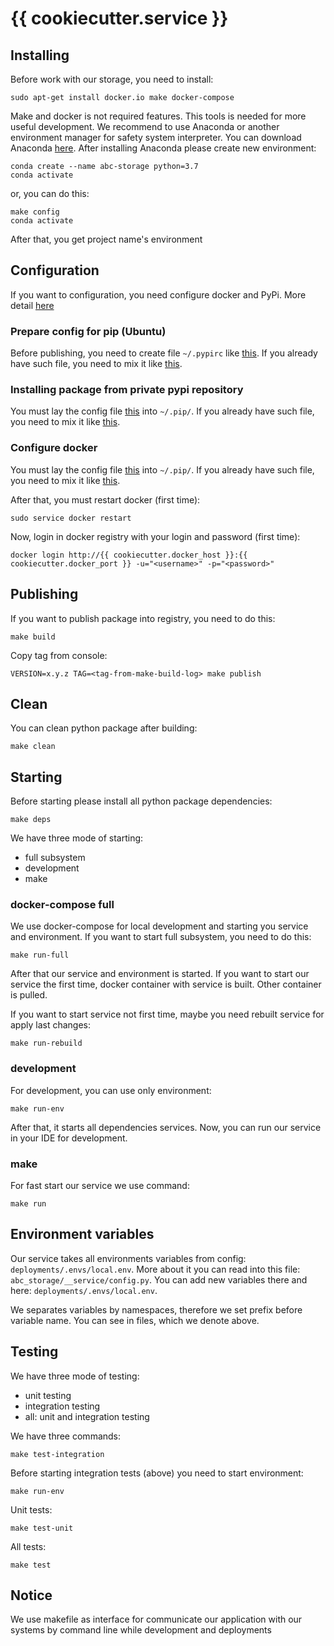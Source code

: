 # {{ cookiecutter.service }}

## Installing

Before work with our storage, you need to install:

    sudo apt-get install docker.io make docker-compose
    
Make and docker is not required features. This tools is needed for more useful development. We recommend to use Anaconda
or another environment manager for safety system interpreter. You can download Anaconda 
[here](https://www.anaconda.com/). After installing Anaconda please create new environment:

    conda create --name abc-storage python=3.7
    conda activate
    
or, you can do this:

    make config
    conda activate
    
After that, you get project name's environment
    
## Configuration

If you want to configuration, you need configure docker and PyPi. More detail [here](https://github.com/U-Company/notes/tree/master/deployments)

### Prepare config for pip (Ubuntu)

Before publishing, you need to create file `~/.pypirc` like [this](deployments/.secrets/.pypirc). If you already have 
such file, you need to mix it like [this](deployments/.secrets/.pypirc_mixed).
    
### Installing package from private pypi repository

You must lay the config file [this](deployments/.secrets/pip.conf) into `~/.pip/`. If you already have 
such file, you need to mix it like [this](deployments/.secrets/pip.conf_mixed).
                   
### Configure docker

You must lay the config file [this](deployments/.secrets/daemon.json) into `~/.pip/`. If you already have 
such file, you need to mix it like [this](deployments/.secrets/daemon.json_mixed).
    
After that, you must restart docker (first time):

    sudo service docker restart

Now, login in docker registry with your login and password (first time):

    docker login http://{{ cookiecutter.docker_host }}:{{ cookiecutter.docker_port }} -u="<username>" -p="<password>"
    
## Publishing
    
If you want to publish package into registry, you need to do this:

    make build
    
Copy tag from console:

    VERSION=x.y.z TAG=<tag-from-make-build-log> make publish
    
## Clean

You can clean python package after building:

    make clean

## Starting 

Before starting please install all python package dependencies:

    make deps

We have three mode of starting:

- full subsystem
- development
- make

### docker-compose full

We use docker-compose for local development and starting you service and environment. If you want to start full 
subsystem, you need to do this:

    make run-full 
    
After that our service and environment is started. If you want to start our service the first time, docker container 
with service is built. Other container is pulled.
 
If you want to start service not first time, maybe you need rebuilt service for apply last changes:

    make run-rebuild
    
### development

For development, you can use only environment:

    make run-env
    
After that, it starts all dependencies services. Now, you can run our service in your IDE for development.    

### make 

For fast start our service we use command:

    make run 

## Environment variables

Our service takes all environments variables from config: `deployments/.envs/local.env`. More about it you can read into
this file: `abc_storage/__service/config.py`. You can add new variables there and here: `deployments/.envs/local.env`.

We separates variables by namespaces, therefore we set prefix before variable name. You can see in files, which we 
denote above. 

## Testing

We have three mode of testing:

- unit testing
- integration testing
- all: unit and integration testing

We have three commands:

    make test-integration
 
Before starting integration tests (above) you need to start environment:

    make run-env
      
Unit tests:

    make test-unit
      
All tests:

    make test
    
## Notice

We use makefile as interface for communicate our application with our systems by command line while development and
deployments
    
